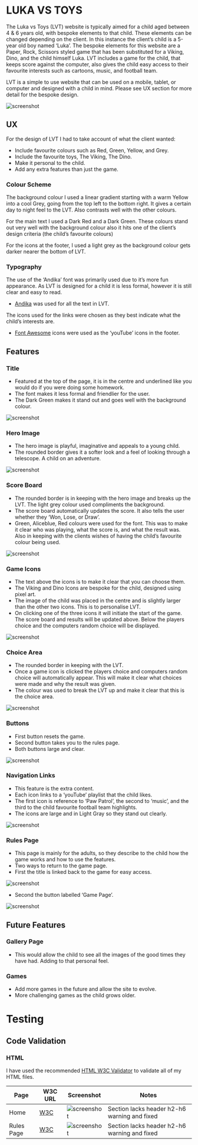 # LUKA VS TOYS

The Luka vs Toys (LVT) website is typically aimed for a child aged between 4 & 6 years old, with bespoke elements to that child. These elements can be changed depending on the client. In this instance the client’s child is a 5-year old boy named ‘Luka’. The bespoke elements for this website are a Paper, Rock, Scissors styled game that has been substituted for a Viking, Dino, and the child himself Luka. LVT includes a game for the child, that keeps score against the computer, also gives the child easy access to their favourite interests such as cartoons, music, and football team.

LVT is a simple to use website that can be used on a mobile, tablet, or computer and designed with a child in mind. Please see UX section for more detail for the bespoke design.

![screenshot](documentation/mockup_LVT.png)

## UX

For the design of LVT I had to take account of what the client wanted:
-   Include favourite colours such as Red, Green, Yellow, and Grey.
-   Include the favourite toys, The Viking, The Dino.
-   Make it personal to the child.
-   Add any extra features than just the game.

### Colour Scheme

The background colour I used a linear gradient starting with a warm Yellow into a cool Grey, going from the top left to the bottom right. It gives a certain day to night feel to the LVT. Also contrasts well with the other colours.

For the main text I used a Dark Red and a Dark Green. These colours stand out very well with the background colour also it hits one of the client’s design criteria (the child’s favourite colours)

For the icons at the footer, I used a light grey as the background colour gets darker nearer the bottom of LVT.

### Typography

The use of the ‘Andika’ font was primarily used due to it’s more fun appearance. As LVT is designed for a child it is less formal, however it is still clear and easy to read.

-	[Andika](https://fonts.googleapis.com/css2?family=Andika&display=swap) was used for all the text in LVT.

The icons used for the links were chosen as they best indicate what the child’s interests are.

-   [Font Awesome](https://fontawesome.com) icons were used as the ‘youTube’ icons in the footer.

## Features

### Title

-	Featured at the top of the page, it is in the centre and underlined like you would do if you were doing some homework.
-	The font makes it less formal and friendlier for the user.
-	The Dark Green makes it stand out and goes well with the background colour.

![screenshot](documentation/title.png)

### Hero Image

-	The hero image is playful, imaginative and appeals to a young child.
-	The rounded border gives it a softer look and a feel of looking through a telescope. A child on an adventure. 

![screenshot](documentation/hero-img.png)

### Score Board

-	The rounded border is in keeping with the hero image and breaks up the LVT. The light grey colour used compliments the background.
-	The score board automatically updates the score. It also tells the user whether they ‘Won, Lose, or Draw’.
-	Green, Aliceblue, Red colours were used for the font. This was to make it clear who was playing, what the score is, and what the result was. Also in keeping with the clients wishes of having the child’s favourite colour being used. 

![screenshot](documentation/score-board.png)

### Game Icons

-	The text above the icons is to make it clear that you can choose them.
-	The Viking and Dino Icons are bespoke for the child, designed using pixel art.
-	The image of the child was placed in the centre and is slightly larger than the other two icons. This is to personalise LVT.
-	On clicking one of the three icons it will initiate the start of the game. The score board and results will be updated above. Below the players choice and the computers random choice will be displayed.  

![screenshot](documentation/game-icons.png)

### Choice Area

-	The rounded border in keeping with the LVT.
-	Once a game icon is clicked the players choice and computers random choice will automatically appear. This will make it clear what choices were made and why the result was given.
-	The colour was used to break the LVT up and make it clear that this is the choice area.

![screenshot](documentation/choice-area.png)

### Buttons

-	First button resets the game.
-	Second button takes you to the rules page.
-	Both buttons large and clear.

![screenshot](documentation/buttons.png)

### Navigation Links

-	This feature is the extra content.
-	Each icon links to a ‘youTube’ playlist that the child likes.
-	The first icon is reference to ‘Paw Patrol’, the second to ‘music’, and the third to the child favourite football team highlights.
-	The icons are large and in Light Gray so they stand out clearly. 

![screenshot](documentation/navigation.png)

### Rules Page

-	This page is mainly for the adults, so they describe to the child how the game works and how to use the features.
-	Two ways to return to the game page.
-	First the title is linked back to the game for easy access.

![screenshot](documentation/title-nav.png)

-	Second the button labelled ‘Game Page’.

![screenshot](documentation/return.png)

## Future Features

### Gallery Page

-	This would allow the child to see all the images of the good times they have had. Adding to that personal feel.

### Games

-	Add more games in the future and allow the site to evolve.
-	More challenging games as the child grows older. 


# Testing


## Code Validation


### HTML

I have used the recommended [HTML W3C Validator](https://validator.w3.org) to validate all of my HTML files.


| Page | W3C URL | Screenshot | Notes |
| --- | --- | --- | --- |
| Home | [W3C](https://validator.w3.org/nu/?doc=https%3A%2F%2Fstocks84.github.io%2FLuka_vs_Toys%2Findex.html) | ![screenshot](documentation/html-validation-home.png) | Section lacks header h2-h6 warning and fixed |
| Rules Page | [W3C](https://validator.w3.org/nu/?doc=https%3A%2F%2FStocks84.github.io%2FLuka_vs_Toys%2Fcontact.html) | ![screenshot](documentation/html-validation-rules.png) | Section lacks header h2-h6 warning and fixed  |

